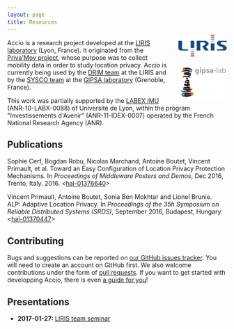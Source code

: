 ```yaml
---
layout: page
title: Resources
---
```


<div style="float: right; position: relative; top: -10px; margin-left: 15px;">
  <img style="height: 50px; display: block;" src="../images/liris-big.png"/>
  <img style="width: 110px; margin-top: 15px; display: block;" src="../images/gipsa.gif"/>
</div>

Accio is a research project developed at the [LIRIS laboratory](https://liris.cnrs.fr) (Lyon, France).
It originated from the [Priva'Mov project](https://privamov.liris.cnrs.fr), whose purpose was to collect mobility data in order to study location privacy.
Accio is currently being used by the [DRIM team](https://liris.cnrs.fr/drim/) at the LIRIS and by the [SYSCO team](http://www.gipsa-lab.grenoble-inp.fr/sysco/accueil-sysco.php) at the [GIPSA laboratory](http://www.gipsa-lab.fr/) (Grenoble, France).

This work was partially supported by the [LABEX IMU](http://imu.universite-lyon.fr) (ANR-10-LABX-0088) of Université de Lyon, within the program "Investissements d'Avenir" (ANR-11-IDEX-0007) operated by the French National Research Agency (ANR).

## Publications

Sophie Cerf, Bogdan Robu, Nicolas Marchand, Antoine Boutet, Vincent Primault, et al.
Toward an Easy Configuration of Location Privacy Protection Mechanisms.
In *Proceedings of Middleware Posters and Demos*, Dec 2016, Trento, Italy. 2016.
&lt;[hal-01376640](https://hal.archives-ouvertes.fr/hal-01376640)&gt;

Vincent Primault, Antoine Boutet, Sonia Ben Mokhtar and Lionel Brunie.
ALP: Adaptive Location Privacy.
In *Proceedings of the 35h Symposium on Reliable Distributed Systems (SRDS)*, September 2016, Budapest, Hungary.
&lt;[hal-01370447](https://hal.archives-ouvertes.fr/hal-01370447)&gt;

## Contributing
Bugs and suggestions can be reported on [our GitHub issues tracker](https://github.com/privamov/accio/issues).
You will need to create an account on GitHub first.
We also welcome contributions under the form of [pull requests](https://github.com/privamov/accio/pulls).
If you want to get started with developping Accio, there is even [a guide for you](../extend/developping/)!

## Presentations
* **2017-01-27:** [LIRIS team seminar](resources/liris_2017-01-27.pdf)
